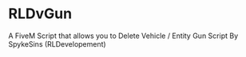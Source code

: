 # RLDvGun
A FiveM Script that allows you to Delete Vehicle / Entity Gun Script By SpykeSins (RLDevelopement)
